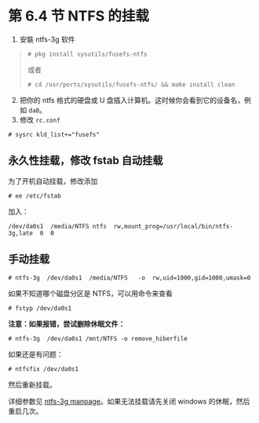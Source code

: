 # 第 6.4 节 NTFS 的挂载

1. 安裝 ntfs-3g 软件 
>```
># pkg install sysutils/fusefs-ntfs
>```
>或者
>```
># cd /usr/ports/sysutils/fusefs-ntfs/ && make install clean
>```
2. 把你的 ntfs 格式的硬盘或 U 盘插入计算机。这时候你会看到它的设备名，例如 `da0`。
3. 修改 `rc.conf`

```shell-session
# sysrc kld_list+="fusefs"
```

## 永久性挂载，修改 fstab 自动挂载

为了开机自动挂载，修改添加

```shell-session
# ee /etc/fstab
```

加入：

```shell-session
/dev/da0s1  /media/NTFS ntfs  rw,mount_prog=/usr/local/bin/ntfs-3g,late  0  0
```

## 手动挂载

```shell-session
# ntfs-3g  /dev/da0s1  /media/NTFS   -o  rw,uid=1000,gid=1000,umask=0
```

如果不知道哪个磁盘分区是 NTFS，可以用命令来查看

```shell-session
# fstyp /dev/da0s1
```

**注意：如果报错，尝试删除休眠文件：**

```shell-session
# ntfs-3g  /dev/da0s1 /mnt/NTFS -o remove_hiberfile
```

如果还是有问题：

```shell-session
# ntfsfix /dev/da0s1
```

然后重新挂载。

详细参数见 [ntfs-3g manpage](https://www.freebsd.org/cgi/man.cgi?query=ntfs-3g&format=html)。如果无法挂载请先关闭 windows 的休眠，然后重启几次。
